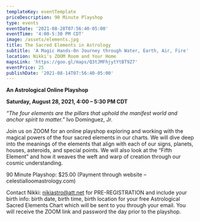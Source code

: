 ```yaml
---
templateKey: eventTemplate
priceDescription: 90 Minute Playshop
type: events
eventDate: '2021-08-28T07:56:40-05:00'
eventTime: '4:00-5:30 PM CDT'
image: /assets/elements.jpg
title: The Sacred Elements in Astrology
subtitle: 'A Magic Hands-On Journey through Water, Earth, Air, Fire'
location: Nikki's ZOOM Room and Your Home
mapsLink: 'https://goo.gl/maps/Q3tJMFhjytYtBT9Z7'
eventPrice: 25
publishDate: '2021-08-14T07:56:40-05:00'
---
```

**An Astrological Online Playshop** 

**Saturday, August 28, 2021, 4:00 – 5:30 PM CDT**

_“The four elements are the pillars that uphold the manifest world and anchor spirit to matter.”_                                                                                                            Ivo Dominguez, Jr.

Join us on ZOOM for an online playshop exploring and working with the magical powers of the four sacred elements in our charts.  We will dive deep into the meanings of the elements that align with each of our signs, planets, houses, asteroids, and special points.  We will also look at the “Fifth Element” and how it weaves the weft and warp of creation through our cosmic understanding.  

90 Minute Playshop:  $25.00 (Payment through website – celestialloomastrology.com)

Contact Nikki: nikiastro@att.net for PRE-REGISTRATION and include your birth info: birth date, birth time, birth location for your free Astrological Sacred Elements Chart which will be sent to you through your email.  You will receive the ZOOM link and password the day prior to the playshop.

